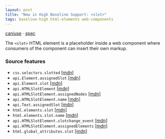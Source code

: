 ```yaml
---
layout: post
title: "New in High Baseline Support: <slot>"
tags: baseline-high html-elements web-components
---
```


[caniuse](https://caniuse.com/?search=slot) · [spec](https://html.spec.whatwg.org/multipage/scripting.html#the-slot-element)

The `<slot>` HTML element is a placeholder inside a web component where consumers of the component can insert their own markup.

### Source features

- ``css.selectors.slotted`` [[mdn]](https://https://developer.mozilla.org/en-US/search?q=css.selectors.slotted)
- ``api.Element.assignedSlot`` [[mdn]](https://https://developer.mozilla.org/en-US/search?q=api.Element.assignedSlot)
- ``api.Element.slot`` [[mdn]](https://https://developer.mozilla.org/en-US/search?q=api.Element.slot)
- ``api.HTMLSlotElement`` [[mdn]](https://https://developer.mozilla.org/en-US/search?q=api.HTMLSlotElement)
- ``api.HTMLSlotElement.assignedNodes`` [[mdn]](https://https://developer.mozilla.org/en-US/search?q=api.HTMLSlotElement.assignedNodes)
- ``api.HTMLSlotElement.name`` [[mdn]](https://https://developer.mozilla.org/en-US/search?q=api.HTMLSlotElement.name)
- ``api.Text.assignedSlot`` [[mdn]](https://https://developer.mozilla.org/en-US/search?q=api.Text.assignedSlot)
- ``html.elements.slot`` [[mdn]](https://https://developer.mozilla.org/en-US/search?q=html.elements.slot)
- ``html.elements.slot.name`` [[mdn]](https://https://developer.mozilla.org/en-US/search?q=html.elements.slot.name)
- ``api.HTMLSlotElement.slotchange_event`` [[mdn]](https://https://developer.mozilla.org/en-US/search?q=api.HTMLSlotElement.slotchange_event)
- ``api.HTMLSlotElement.assignedElements`` [[mdn]](https://https://developer.mozilla.org/en-US/search?q=api.HTMLSlotElement.assignedElements)
- ``html.global_attributes.slot`` [[mdn]](https://https://developer.mozilla.org/en-US/search?q=html.global_attributes.slot)
